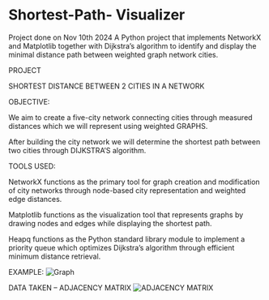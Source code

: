 # Shortest-Path- Visualizer
Project done on Nov 10th 2024
A Python project that implements NetworkX and Matplotlib together with Dijkstra’s algorithm to identify and display the minimal distance path between weighted graph network cities.

PROJECT

SHORTEST DISTANCE BETWEEN 2 CITIES IN A NETWORK


OBJECTIVE:

We aim to create a five-city network connecting cities through measured distances which we will represent using weighted GRAPHS.

After building the city network we will determine the shortest path between two cities through DIJKSTRA’S algorithm.

TOOLS USED:

  NetworkX functions as the primary tool for graph creation and modification of city networks through node-based city representation and weighted edge distances.

  Matplotlib functions as the visualization tool that represents graphs by drawing nodes and edges while displaying the shortest path.

  Heapq functions as the Python standard library module to implement a priority queue which optimizes Dijkstra’s algorithm through efficient minimum distance retrieval.





EXAMPLE: 
![Graph](https://github.com/user-attachments/assets/3e2d67dd-efb9-4976-91ae-c2c8de860999)

DATA TAKEN – ADJACENCY MATRIX
![ADJACENCY MATRIX](https://github.com/user-attachments/assets/fd50b85a-f8b9-4de7-8cb3-c5d17519a38d)



 
